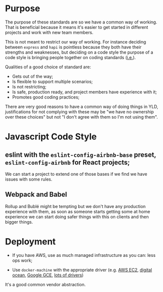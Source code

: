 # Purpose

The purpose of these standards are so we have a common way of working. That is beneficial because it means it's easier to get started in different projects and work with new team members.

This is not meant to restrict our way of working. For instance deciding between `express` and `hapi` is pointless because they both have their strengths and weaknesses, but deciding on a code style the purpose of a code style is bringing people together on coding standards ([i.e.](https://lmgtfy.com/?q=why+coding+standards+are+important)).

Qualities of a good choice of standard are:

- Gets out of the way;
- Is flexible to support multiple scenarios;
- Is not restricting;
- Is safe, production ready, and project members have experience with it;
- Promotes good coding practices;

There are very good reasons to have a common way of doing things in YLD, justifications for not complying with these may be "we have no ownership over these choices" but not "I don't agree with them so I'm not using them".

# Javascript Code Style

## eslint with the `eslint-config-airbnb-base` preset, `eslint-config-airbnb` for React projects;

We can start a project to extend one of those bases if we find we have issues with some rules.

## Webpack and Babel

Rollup and Bublé might be tempting but we don't have any production experience with them, as soon as someone starts getting some at home experience we can start doing safer things with this on clients and then bigger things.

# Deployment

- If you have AWS, use as much managed infrastructure as you can: less ops work;

- Use `docker-machine` with the appropriate driver (e.g. [AWS EC2](https://docs.docker.com/machine/drivers/aws/), [digital ocean](https://docs.docker.com/machine/drivers/digital-ocean/), [Google GCE](https://docs.docker.com/machine/drivers/gce/), [lots of drivers](https://docs.docker.com/machine/drivers/))

It's a good common vendor abstraction.
